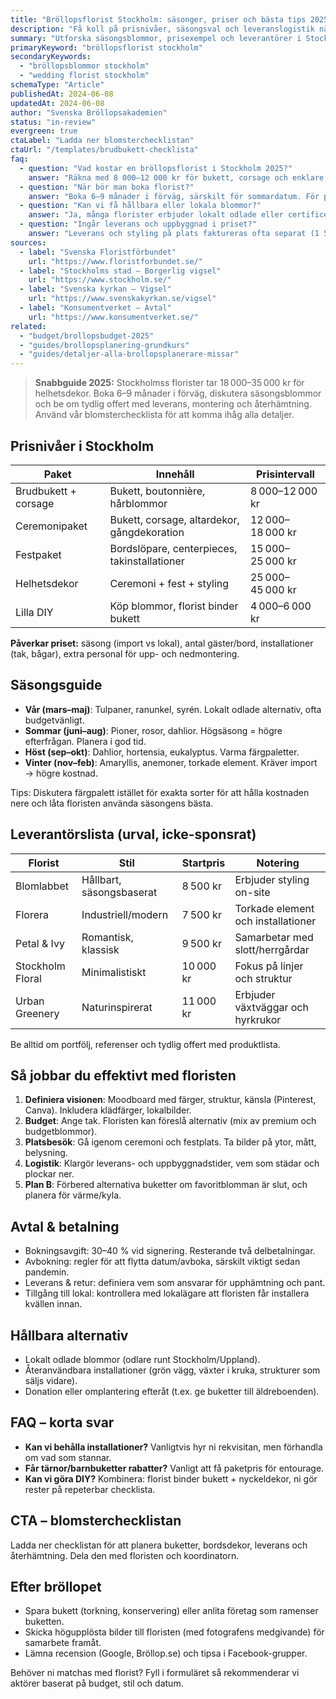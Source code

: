 ```yaml
---
title: "Bröllopsflorist Stockholm: säsonger, priser och bästa tips 2025"
description: "Få koll på prisnivåer, säsongsval och leveranslogistik när du bokar bröllopsflorist i Stockholm."
summary: "Utforska säsongsblommor, prisexempel och leverantörer i Stockholm för buketter, dekoration och styling inför ert bröllop."
primaryKeyword: "bröllopsflorist stockholm"
secondaryKeywords:
  - "bröllopsblommor stockholm"
  - "wedding florist stockholm"
schemaType: "Article"
publishedAt: 2024-06-08
updatedAt: 2024-06-08
author: "Svenska Bröllopsakademien"
status: "in-review"
evergreen: true
ctaLabel: "Ladda ner blomsterchecklistan"
ctaUrl: "/templates/brudbukett-checklista"
faq:
  - question: "Vad kostar en bröllopsflorist i Stockholm 2025?"
    answer: "Räkna med 8 000–12 000 kr för bukett, corsage och enklare bordsdekorationer. Komplett dekor (ceremoni + fest) ligger oftast mellan 18 000 och 35 000 kr beroende på omfattning."
  - question: "När bör man boka florist?"
    answer: "Boka 6–9 månader i förväg, särskilt för sommardatum. För populära florister i innerstan kan 12 månader behövas."
  - question: "Kan vi få hållbara eller lokala blommor?"
    answer: "Ja, många florister erbjuder lokalt odlade eller certificerade blommor i säsong. Diskutera alternativ för att minimera import."
  - question: "Ingår leverans och uppbyggnad i priset?"
    answer: "Leverans och styling på plats faktureras ofta separat (1 500–4 000 kr). Säkerställ i avtalet vad som ingår i paketet."
sources:
  - label: "Svenska Floristförbundet"
    url: "https://www.floristforbundet.se/"
  - label: "Stockholms stad – Borgerlig vigsel"
    url: "https://www.stockholm.se/"
  - label: "Svenska kyrkan – Vigsel"
    url: "https://www.svenskakyrkan.se/vigsel"
  - label: "Konsumentverket – Avtal"
    url: "https://www.konsumentverket.se/"
related:
  - "budget/brollopsbudget-2025"
  - "guides/brollopsplanering-grundkurs"
  - "guides/detaljer-alla-brollopsplanerare-missar"
---
```


> **Snabbguide 2025:** Stockholmss florister tar 18 000–35 000 kr för helhetsdekor. Boka 6–9 månader i förväg, diskutera säsongsblommor och be om tydlig offert med leverans, montering och återhämtning. Använd vår blomsterchecklista för att komma ihåg alla detaljer.

## Prisnivåer i Stockholm

| Paket                | Innehåll                                     | Prisintervall    |
| -------------------- | -------------------------------------------- | ---------------- |
| Brudbukett + corsage | Bukett, boutonnière, hårblommor              | 8 000–12 000 kr  |
| Ceremonipaket        | Bukett, corsage, altardekor, gångdekoration  | 12 000–18 000 kr |
| Festpaket            | Bordslöpare, centerpieces, takinstallationer | 15 000–25 000 kr |
| Helhetsdekor         | Ceremoni + fest + styling                    | 25 000–45 000 kr |
| Lilla DIY            | Köp blommor, florist binder bukett           | 4 000–6 000 kr   |

**Påverkar priset:** säsong (import vs lokal), antal gäster/bord, installationer (tak, bågar), extra personal för upp- och nedmontering.

## Säsongsguide

- **Vår (mars–maj)**: Tulpaner, ranunkel, syrén. Lokalt odlade alternativ, ofta budgetvänligt.
- **Sommar (juni–aug)**: Pioner, rosor, dahlior. Högsäsong = högre efterfrågan. Planera i god tid.
- **Höst (sep–okt)**: Dahlior, hortensia, eukalyptus. Varma färgpaletter.
- **Vinter (nov–feb)**: Amaryllis, anemoner, torkade element. Kräver import → högre kostnad.

Tips: Diskutera färgpalett istället för exakta sorter för att hålla kostnaden nere och låta floristen använda säsongens bästa.

## Leverantörslista (urval, icke-sponsrat)

| Florist          | Stil                     | Startpris | Notering                           |
| ---------------- | ------------------------ | --------- | ---------------------------------- |
| Blomlabbet       | Hållbart, säsongsbaserat | 8 500 kr  | Erbjuder styling on-site           |
| Florera          | Industriell/modern       | 7 500 kr  | Torkade element och installationer |
| Petal & Ivy      | Romantisk, klassisk      | 9 500 kr  | Samarbetar med slott/herrgårdar    |
| Stockholm Floral | Minimalistiskt           | 10 000 kr | Fokus på linjer och struktur       |
| Urban Greenery   | Naturinspirerat          | 11 000 kr | Erbjuder växtväggar och hyrkrukor  |

Be alltid om portfölj, referenser och tydlig offert med produktlista.

## Så jobbar du effektivt med floristen

1. **Definiera visionen**: Moodboard med färger, struktur, känsla (Pinterest, Canva). Inkludera klädfärger, lokalbilder.
2. **Budget**: Ange tak. Floristen kan föreslå alternativ (mix av premium och budgetblommor).
3. **Platsbesök**: Gå igenom ceremoni och festplats. Ta bilder på ytor, mått, belysning.
4. **Logistik**: Klargör leverans- och uppbyggnadstider, vem som städar och plockar ner.
5. **Plan B**: Förbered alternativa buketter om favoritblomman är slut, och planera för värme/kyla.

## Avtal & betalning

- Bokningsavgift: 30–40 % vid signering. Resterande två delbetalningar.
- Avbokning: regler för att flytta datum/avboka, särskilt viktigt sedan pandemin.
- Leverans & retur: definiera vem som ansvarar för upphämtning och pant.
- Tillgång till lokal: kontrollera med lokalägare att floristen får installera kvällen innan.

## Hållbara alternativ

- Lokalt odlade blommor (odlare runt Stockholm/Uppland).
- Återanvändbara installationer (grön vägg, växter i kruka, strukturer som säljs vidare).
- Donation eller omplantering efteråt (t.ex. ge buketter till äldreboenden).

## FAQ – korta svar

- **Kan vi behålla installationer?** Vanligtvis hyr ni rekvisitan, men förhandla om vad som stannar.
- **Får tärnor/barnbuketter rabatter?** Vanligt att få paketpris för entourage.
- **Kan vi göra DIY?** Kombinera: florist binder bukett + nyckeldekor, ni gör rester på repeterbar checklista.

## CTA – blomsterchecklistan

Ladda ner checklistan för att planera buketter, bordsdekor, leverans och återhämtning. Dela den med floristen och koordinatorn.

## Efter bröllopet

- Spara bukett (torkning, konservering) eller anlita företag som ramenser buketten.
- Skicka högupplösta bilder till floristen (med fotografens medgivande) för samarbete framåt.
- Lämna recension (Google, Bröllop.se) och tipsa i Facebook-grupper.

Behöver ni matchas med florist? Fyll i formuläret så rekommenderar vi aktörer baserat på budget, stil och datum.
